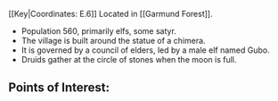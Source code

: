 [[Key|Coordinates: E.6]]
Located in [[Garmund Forest]].

- Population 560, primarily elfs, some satyr.
- The village is built around the statue of a chimera.
- It is governed by a council of elders, led by a male elf named Gubo.
- Druids gather at the circle of stones when the moon is full.

Points of Interest:
- 
